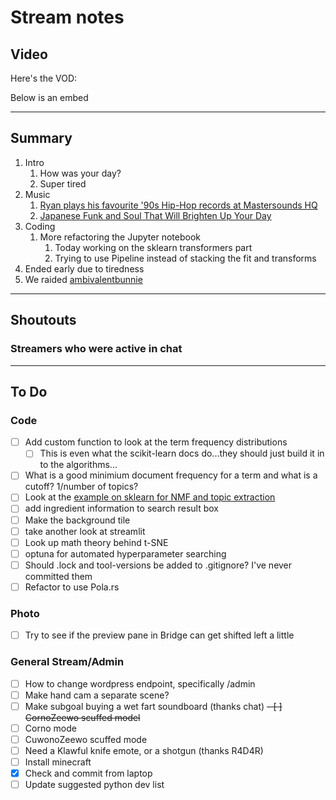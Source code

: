 # Stream notes

## Video

Here's the VOD:

Below is an embed

---

## Summary

1. Intro
   1. How was your day?
   2. Super tired
2. Music
   1. [Ryan plays his favourite '90s Hip-Hop records at Mastersounds HQ](https://youtu.be/Kbn5LmLtcvE)
   2. [Japanese Funk and Soul That Will Brighten Up Your Day](https://youtu.be/scQuAp2i1to)
3. Coding
   1. More refactoring the Jupyter notebook
      1. Today working on the sklearn transformers part
      2. Trying to use Pipeline instead of stacking the fit and transforms
4. Ended early due to tiredness
5. We raided [ambivalentbunnie](https://www.twitch.tv/ambivalentbunnie)

---

## Shoutouts

### Streamers who were active in chat

---

## To Do

### Code

- [ ] Add custom function to look at the term frequency distributions
  - [ ] This is even what the scikit-learn docs do...they should just build it in to the algorithms...
- [ ] What is a good minimium document frequency for a term and what is a cutoff? 1/number of topics?
- [ ] Look at the [example on sklearn for NMF and topic extraction](https://scikit-learn.org/stable/auto_examples/applications/plot_topics_extraction_with_nmf_lda.html#sphx-glr-auto-examples-applications-plot-topics-extraction-with-nmf-lda-py)
- [ ] add ingredient information to search result box
- [ ] Make the background tile
- [ ] take another look at streamlit
- [ ] Look up math theory behind t-SNE
- [ ] optuna for automated hyperparameter searching
- [ ] Should .lock and tool-versions be added to .gitignore? I've never committed them
- [ ] Refactor to use Pola.rs

### Photo

- [ ] Try to see if the preview pane in Bridge can get shifted left a little

### General Stream/Admin

- [ ] How to change wordpress endpoint, specifically /admin
- [ ] Make hand cam a separate scene?
- [ ] Make subgoal buying a wet fart soundboard (thanks chat)
~~- [ ] CornoZeewo scuffed model~~
- [ ] Corno mode
- [ ] CuwonoZeewo scuffed mode
- [ ] Need a Klawful knife emote, or a shotgun (thanks R4D4R)
- [ ] Install minecraft
- [X] Check and commit from laptop
- [ ] Update suggested python dev list
